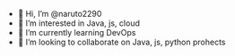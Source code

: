 - 👋 Hi, I’m @naruto2290
- 👀 I’m interested in Java, js, cloud
- 🌱 I’m currently learning DevOps
- 💞️ I’m looking to collaborate on Java, js, python prohects

<!---
naruto2290/naruto2290 is a ✨ special ✨ repository because its `README.md` (this file) appears on your GitHub profile.
You can click the Preview link to take a look at your changes.
--->
